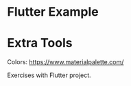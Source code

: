 # Flutter Example

# Extra Tools
Colors: https://www.materialpalette.com/

Exercises with Flutter project.

